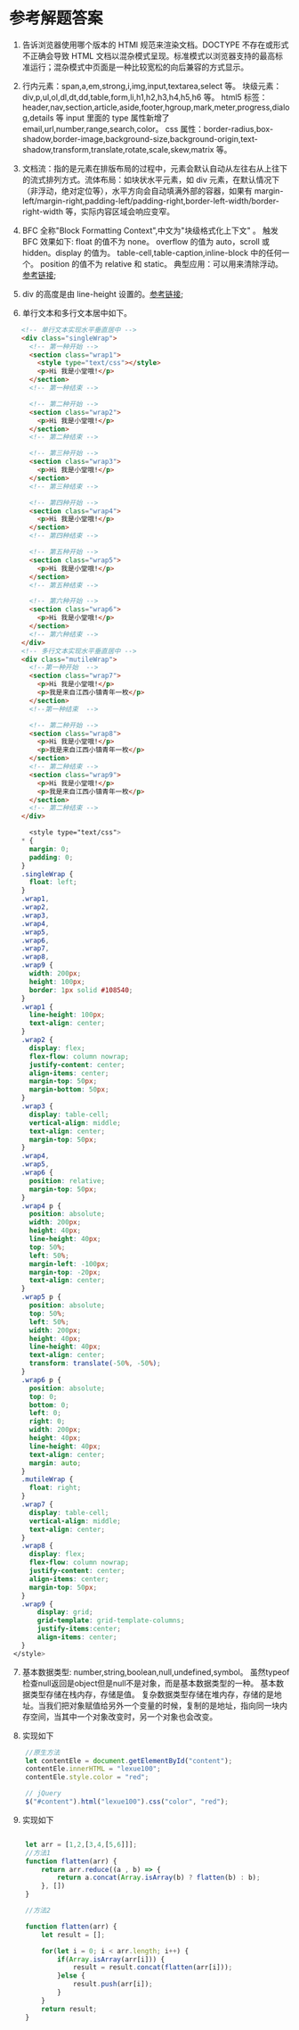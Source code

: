 # 参考解题答案

1. 告诉浏览器使用哪个版本的 HTMl 规范来渲染文档。DOCTYPE 不存在或形式不正确会导致 HTML 文档以混杂模式呈现。标准模式以浏览器支持的最高标准运行；混杂模式中页面是一种比较宽松的向后兼容的方式显示。

2. 行内元素：span,a,em,strong,i,img,input,textarea,select 等。
   块级元素：div,p,ul,ol,dl,dt,dd,table,form,li,h1,h2,h3,h4,h5,h6 等。
   html5 标签：header,nav,section,article,aside,footer,hgroup,mark,meter,progress,dialog,details 等 input 里面的 type 属性新增了 email,url,number,range,search,color。
   css 属性：border-radius,box-shadow,border-image,background-size,background-origin,text-shadow,transform,translate,rotate,scale,skew,matrix 等。

3. 文档流：指的是元素在排版布局的过程中，元素会默认自动从左往右从上往下的流式排列方式。流体布局：如块状水平元素，如 div 元素，在默认情况下（非浮动，绝对定位等），水平方向会自动填满外部的容器，如果有 margin-left/margin-right,padding-left/padding-right,border-left-width/border-right-width 等，实际内容区域会响应变窄。

4. BFC 全称"Block Formatting Context",中文为"块级格式化上下文" 。
   触发 BFC 效果如下: float 的值不为 none。
   overflow 的值为 auto，scroll 或 hidden。display 的值为。
   table-cell,table-caption,inline-block 中的任何一个。
   position 的值不为 relative 和 static。
   典型应用：可以用来清除浮动。[参考链接](https://www.zhangxinxu.com/wordpress/2015/02/css-deep-understand-flow-bfc-column-two-auto-layout/);

5. div 的高度是由 line-height 设置的。[参考链接](https://www.zhangxinxu.com/wordpress/2009/11/css%E8%A1%8C%E9%AB%98line-height%E7%9A%84%E4%B8%80%E4%BA%9B%E6%B7%B1%E5%85%A5%E7%90%86%E8%A7%A3%E5%8F%8A%E5%BA%94%E7%94%A8/);

6. 单行文本和多行文本居中如下。 

```html
   <!-- 单行文本实现水平垂直居中 -->
   <div class="singleWrap">
     <!-- 第一种开始 -->
     <section class="wrap1">
       <style type="text/css"></style>
       <p>Hi 我是小堂哦!</p>
     </section>
     <!-- 第一种结束 -->

     <!-- 第二种开始 -->
     <section class="wrap2">
       <p>Hi 我是小堂哦!</p>
     </section>
     <!-- 第二种结束 -->

     <!-- 第三种开始 -->
     <section class="wrap3">
       <p>Hi 我是小堂哦!</p>
     </section>
     <!-- 第三种结束 -->

     <!-- 第四种开始 -->
     <section class="wrap4">
       <p>Hi 我是小堂哦!</p>
     </section>
     <!-- 第四种结束 -->

     <!-- 第五种开始 -->
     <section class="wrap5">
       <p>Hi 我是小堂哦!</p>
     </section>
     <!-- 第五种结束 -->

     <!-- 第六种开始 -->
     <section class="wrap6">
       <p>Hi 我是小堂哦!</p>
     </section>
     <!-- 第六种结束 -->
   </div>
   <!-- 多行文本实现水平垂直居中 -->
   <div class="mutileWrap">
     <!--第一种开始  -->
     <section class="wrap7">
       <p>Hi 我是小堂哦!</p>
       <p>我是来自江西小镇青年一枚</p>
     </section>
     <!--第一种结束  -->

     <!-- 第二种开始 -->
     <section class="wrap8">
       <p>Hi 我是小堂哦!</p>
       <p>我是来自江西小镇青年一枚</p>
     </section>
     <!-- 第二种结束 -->
     <section class="wrap9">
       <p>Hi 我是小堂哦!</p>
       <p>我是来自江西小镇青年一枚</p>
     </section>
     <!-- 第二种结束 -->
   </div>
   ```

   ```css
        <style type="text/css">
      * {
        margin: 0;
        padding: 0;
      }
      .singleWrap {
        float: left;
      }
      .wrap1,
      .wrap2,
      .wrap3,
      .wrap4,
      .wrap5,
      .wrap6,
      .wrap7,
      .wrap8,
      .wrap9 {
        width: 200px;
        height: 100px;
        border: 1px solid #108540;
      }
      .wrap1 {
        line-height: 100px;
        text-align: center;
      }
      .wrap2 {
        display: flex;
        flex-flow: column nowrap;
        justify-content: center;
        align-items: center;
        margin-top: 50px;
        margin-bottom: 50px;
      }
      .wrap3 {
        display: table-cell;
        vertical-align: middle;
        text-align: center;
        margin-top: 50px;
      }
      .wrap4,
      .wrap5,
      .wrap6 {
        position: relative;
        margin-top: 50px;
      }
      .wrap4 p {
        position: absolute;
        width: 200px;
        height: 40px;
        line-height: 40px;
        top: 50%;
        left: 50%;
        margin-left: -100px;
        margin-top: -20px;
        text-align: center;
      }
      .wrap5 p {
        position: absolute;
        top: 50%;
        left: 50%;
        width: 200px;
        height: 40px;
        line-height: 40px;
        text-align: center;
        transform: translate(-50%, -50%);
      }
      .wrap6 p {
        position: absolute;
        top: 0;
        bottom: 0;
        left: 0;
        right: 0;
        width: 200px;
        height: 40px;
        line-height: 40px;
        text-align: center;
        margin: auto;
      }
      .mutileWrap {
        float: right;
      }
      .wrap7 {
        display: table-cell;
        vertical-align: middle;
        text-align: center;
      }
      .wrap8 {
        display: flex;
        flex-flow: column nowrap;
        justify-content: center;
        align-items: center;
        margin-top: 50px;
      }
      .wrap9 {
          display: grid;
          grid-template: grid-template-columns;
          justify-items:center;
          align-items: center;
      }
    </style>
   ```

7. 基本数据类型: number,string,boolean,null,undefined,symbol。
   虽然typeof检查null返回是object但是null不是对象，而是基本数据类型的一种。
   基本数据类型存储在栈内存，存储是值。
   复杂数据类型存储在堆内存，存储的是地址。当我们把对象赋值给另外一个变量的时候，复制的是地址，指向同一块内存空间，当其中一个对象改变时，另一个对象也会改变。

8. 实现如下

``` js
    //原生方法
    let contentEle = document.getElementById("content");
    contentEle.innerHTML = "lexue100";
    contentEle.style.color = "red";

    // jQuery
    $("#content").html("lexue100").css("color", "red");

```

9. 实现如下

```js

    let arr = [1,2,[3,4,[5,6]]];
    //方法1
    function flatten(arr) {
        return arr.reduce((a , b) => {
            return a.concat(Array.isArray(b) ? flatten(b) : b);
        }, [])
    }

    //方法2

    function flatten(arr) {
        let result = [];

        for(let i = 0; i < arr.length; i++) {
            if(Array.isArray(arr[i])) {
                result = result.concat(flatten(arr[i]));
            }else {
                result.push(arr[i]);
            }
        }
        return result;
    }


```
